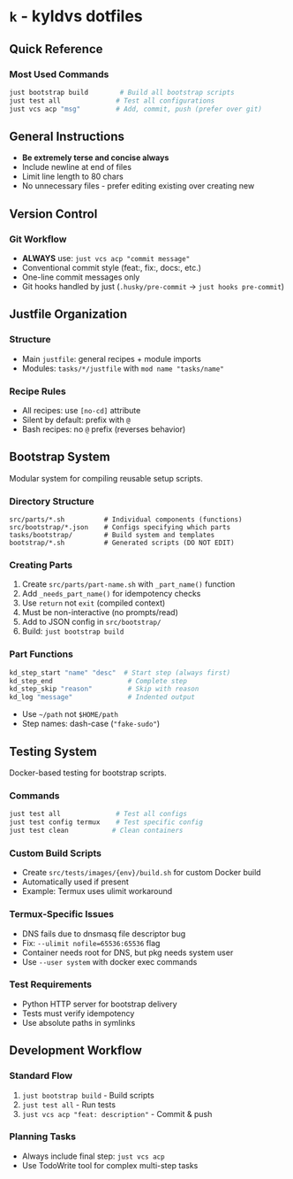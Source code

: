 # `k` - kyldvs dotfiles

## Quick Reference

### Most Used Commands
```bash
just bootstrap build        # Build all bootstrap scripts
just test all              # Test all configurations
just vcs acp "msg"         # Add, commit, push (prefer over git)
```

## General Instructions

- **Be extremely terse and concise always**
- Include newline at end of files
- Limit line length to 80 chars
- No unnecessary files - prefer editing existing over creating new

## Version Control

### Git Workflow
- **ALWAYS** use: `just vcs acp "commit message"`
- Conventional commit style (feat:, fix:, docs:, etc.)
- One-line commit messages only
- Git hooks handled by just (`.husky/pre-commit` → `just hooks pre-commit`)

## Justfile Organization

### Structure
- Main `justfile`: general recipes + module imports
- Modules: `tasks/*/justfile` with `mod name "tasks/name"`

### Recipe Rules
- All recipes: use `[no-cd]` attribute
- Silent by default: prefix with `@`
- Bash recipes: no `@` prefix (reverses behavior)

## Bootstrap System

Modular system for compiling reusable setup scripts.

### Directory Structure
```
src/parts/*.sh          # Individual components (functions)
src/bootstrap/*.json    # Configs specifying which parts
tasks/bootstrap/        # Build system and templates
bootstrap/*.sh          # Generated scripts (DO NOT EDIT)
```

### Creating Parts
1. Create `src/parts/part-name.sh` with `_part_name()` function
2. Add `_needs_part_name()` for idempotency checks
3. Use `return` not `exit` (compiled context)
4. Must be non-interactive (no prompts/read)
5. Add to JSON config in `src/bootstrap/`
6. Build: `just bootstrap build`

### Part Functions
```bash
kd_step_start "name" "desc"  # Start step (always first)
kd_step_end                   # Complete step
kd_step_skip "reason"         # Skip with reason
kd_log "message"              # Indented output
```
- Use `~/path` not `$HOME/path`
- Step names: dash-case (`"fake-sudo"`)

## Testing System

Docker-based testing for bootstrap scripts.

### Commands
```bash
just test all              # Test all configs
just test config termux    # Test specific config
just test clean           # Clean containers
```

### Custom Build Scripts
- Create `src/tests/images/{env}/build.sh` for custom Docker build
- Automatically used if present
- Example: Termux uses ulimit workaround

### Termux-Specific Issues
- DNS fails due to dnsmasq file descriptor bug
- Fix: `--ulimit nofile=65536:65536` flag
- Container needs root for DNS, but pkg needs system user
- Use `--user system` with docker exec commands

### Test Requirements
- Python HTTP server for bootstrap delivery
- Tests must verify idempotency
- Use absolute paths in symlinks

## Development Workflow

### Standard Flow
1. `just bootstrap build` - Build scripts
2. `just test all` - Run tests
3. `just vcs acp "feat: description"` - Commit & push

### Planning Tasks
- Always include final step: `just vcs acp`
- Use TodoWrite tool for complex multi-step tasks
